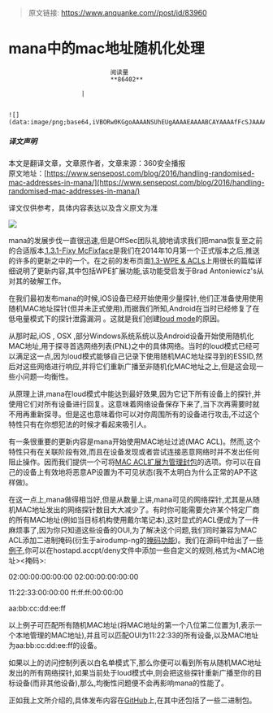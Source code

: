 > 原文链接: https://www.anquanke.com//post/id/83960 


# mana中的mac地址随机化处理


                                阅读量   
                                **86402**
                            
                        |
                        
                                                                                                                                    ![](data:image/png;base64,iVBORw0KGgoAAAANSUhEUgAAAAEAAAABCAYAAAAfFcSJAAAAAXNSR0IArs4c6QAAAARnQU1BAACxjwv8YQUAAAAJcEhZcwAADsQAAA7EAZUrDhsAAAANSURBVBhXYzh8+PB/AAffA0nNPuCLAAAAAElFTkSuQmCC)
                                                                                            



##### 译文声明

本文是翻译文章，文章原作者，文章来源：360安全播报
                                <br>原文地址：[https://www.sensepost.com/blog/2016/handling-randomised-mac-addresses-in-mana/](https://www.sensepost.com/blog/2016/handling-randomised-mac-addresses-in-mana/)

译文仅供参考，具体内容表达以及含义原文为准

[![](https://p0.ssl.qhimg.com/t01f6c93dfee232c566.jpg)](https://p0.ssl.qhimg.com/t01f6c93dfee232c566.jpg)

mana的发展步伐一直很迅速,但是OffSec团队礼貌地请求我们把mana恢复至之前的合适版本,[1.3.1-Fixy McFixface](https://github.com/sensepost/mana/releases/tag/1.3.1)是我们在2014年10月第一个正式版本之后,推送的许多的更新之中的一个。在之前的发布页面[1.3-WPE &amp; ACLs](https://github.com/sensepost/mana/releases/tag/v1.3)上用很长的篇幅详细说明了更新内容,其中包括WPE扩展功能,该功能受启发于Brad Antoniewicz's从对其的破解工作。

在我们最初发布mana的时候,iOS设备已经开始使用少量探针,他们正准备使用使用随机MAC地址探针(但并未正式使用),而据我们所知,Android在当时已经修复了在低电量模式下的探针泄露漏洞 。这就是我们创建[loud mode](https://www.sensepost.com/blog/2015/improvements-in-rogue-ap-attacks-mana-1-2/)的原因。

从那时起,iOS , OSX ,部分Windows系统系统以及Android设备开始使用随机化MAC地址,用于探寻首选网络列表(PNL)之中的具体网络。当时的loud模式已经可以满足这一点,因为loud模式能够自己记录下使用随机MAC地址探寻到的ESSID,然后对这些网络进行响应,并将它们重新广播至非随机化MAC地址之上,但是这会现一些小问题—均衡性。

从原理上讲,mana在loud模式中能达到最好效果,因为它记下所有设备上的探针,并使用它们对所有设备进行回复。这意味着网络设备保存下来了,当下次再需要时就不用再重新探寻。但是这也意味着你可以对你周围所有的设备进行攻击,不过这个特性只有在你想犯法的时候才看起来吸引人。

有一条很重要的更新内容是mana开始使用MAC地址过滤(MAC ACL)。然而,这个特性只有在关联阶段有效,而且在设备发现或者尝试连接恶意网络时并不发出任何阻止操作。因而我们提供一个可将[MAC ACL扩展为管理封包](https://github.com/sensepost/hostapd-mana/blob/master/hostapd/hostapd.conf)的选项。你可以在自己的设备上有效地将恶意AP设置为不可见状态(我不太明白为什么正常的AP不这样做)。

在这一点上,mana做得相当好,但是从数量上讲,mana可见的网络探针,尤其是从随机MAC地址发出的网络探针数目大大减少了。有时你可能需要允许某个特定厂商的所有MAC地址(例如当目标机构使用戴尔笔记本),这时显式的ACL便成为了一件麻烦事了,因为你只知道这些设备的OUI,为了解决这个问题,我们同时兼容为MAC ACL添加二进制掩码(衍生于airodump-ng的[掩码功能](http://aircrack-ng.org/doku.php?id=airodump-ng))。我们在源码中给出了一些[例子](https://github.com/sensepost/hostapd-mana/blob/master/hostapd/hostapd.accept),你可以在hostapd.accpt/deny文件中添加一些自定义的规则,格式为&lt;MAC地址&gt;&lt;掩码&gt;:

02:00:00:00:00:00 02:00:00:00:00:00

11:22:33:00:00:00 ff:ff:ff:00:00:00

aa:bb:cc:dd:ee:ff

以上例子可匹配所有随机MAC地址(将MAC地址的第一个八位第二位置为1,表示一个本地管理的MAC地址),并且可以匹配OUI为11:22:33的所有设备,以及MAC地址为aa:bb:cc:dd:ee:ff的设备。

如果以上的访问控制列表以白名单模式下,那么你便可以看到所有从随机MAC地址发出的所有网络探针,如果当前处于loud模式中,则会把这些探针重新广播至你的目标设备(而非其他设备),那么,均衡性问题便不会再影响mana的性能了。

正如我上文所介绍的,具体发布内容在[GitHub](https://github.com/sensepost/mana/releases/tag/1.3.1)上,在其中还包括了一些二进制包。
